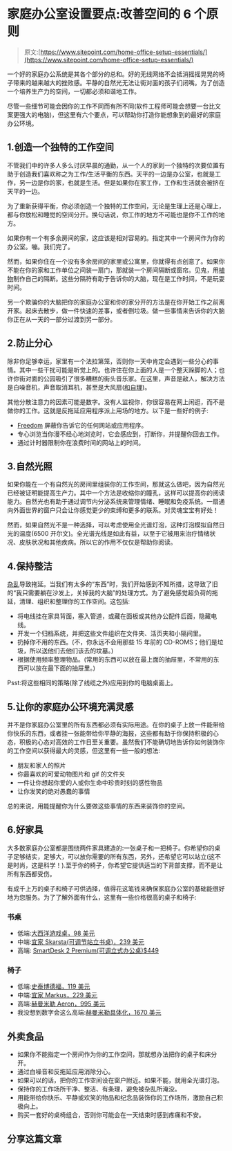 # 家庭办公室设置要点:改善空间的 6 个原则

> 原文:[https://www.sitepoint.com/home-office-setup-essentials/](https://www.sitepoint.com/home-office-setup-essentials/)

一个好的家庭办公系统是其各个部分的总和。好的无线网络不会抵消摇摇晃晃的椅子带来的越来越大的挫败感。平静的自然光无法让街对面的孩子们闭嘴。为了创造一个培养生产力的空间，一切都必须和谐地工作。

尽管一些细节可能会因你的工作不同而有所不同(软件工程师可能会想要一台比文案更强大的电脑)，但这里有六个要点，可以帮助你打造你能想象到的最好的家庭办公环境。

## 1.创造一个独特的工作空间

不管我们中的许多人多么讨厌早晨的通勤，从一个人的家到一个独特的次要位置有助于创造我们喜欢称之为工作/生活平衡的东西。天平的一边是办公室，也就是工作，另一边是你的家，也就是生活。但是如果你在家工作，工作和生活就会被挤在天平的一边。

为了重新获得平衡，你必须创造一个独特的工作空间，无论是生理上还是心理上，都与你放松和睡觉的空间分开。换句话说，你工作的地方不可能也是你不工作的地方。

如果你有一个有多余房间的家，这应该是相对容易的。指定其中一个房间作为你的办公室。嘣。我们完了。

然而，如果你住在一个没有多余房间的家里或公寓里，你就得有点创意了。如果你不能在你的家和工作单位之间装一扇门，那就装一个房间隔断或窗帘。见鬼，用[植物](https://www.pinterest.com/search/pins/?rs=ac&len=2&q=plants%20as%20room%20dividers&eq=plants%20as%20room&etslf=4827)制作自己的隔断。这些分隔符有助于告诉你的大脑，现在是工作时间，不是玩耍时间。

另一个欺骗你的大脑把你的家庭办公室和你的家分开的方法是在你开始工作之前离开家。起床去散步，做一件快速的差事，或者倒垃圾。做一些事情来告诉你的大脑你正在从一天的一部分过渡到另一部分。

## 2.防止分心

除非你足够幸运，家里有一个法拉第笼，否则你一天中肯定会遇到一些分心的事情。其中一些干扰可能是听觉上的。也许住在你上面的人是一个整天跺脚的人；也许你街对面的公园吸引了很多糟糕的街头音乐家。在这里，声音是敌人，解决方法是白噪音机，声音取消耳机，甚至是大风扇([和自理](https://www.sitepoint.com/productive-remote-work-when-your-mental-health-says-no/))。

其他分散注意力的因素可能是数字。没有人监视你，你很容易在网上闲逛，而不是做你的工作。这就是反拖延应用程序派上用场的地方。以下是一些好的例子:

*   [Freedom](https://freedom.to/) 屏蔽你告诉它的任何网站或应用程序。
*   专心浏览当你漫不经心地浏览时，它会感应到，打断你，并提醒你回去工作。
*   通过计时器限制你在浪费时间的网站上的时间。

## 3.自然光照

如果你能在一个有自然光的房间里组装你的工作空间，那就这么做吧，因为自然光已经被证明能提高生产力。其中一个方法是收缩你的瞳孔，这样可以提高你的阅读能力。自然光也有助于通过调节内分泌系统来管理情绪、睡眠和免疫系统。一扇通向外面世界的窗户只会让你感觉更少的束缚和更多的联系。对灵魂宝宝有好处！

然而，如果自然光不是一种选择，可以考虑使用全光谱灯泡，这种灯泡模拟自然日光的温度(6500 开尔文)。全光谱光线是如此有益，以至于它被用来治疗情绪状况、皮肤状况和其他疾病。所以它的作用不仅仅是帮助你阅读。

## 4.保持整洁

[杂乱](https://link.springer.com/article/10.1007/s12144-017-9682-9)导致拖延。当我们有太多的“东西”时，我们开始感到不知所措，这导致了旧的“我只需要躺在沙发上，关掉我的大脑”的处理方式。为了避免感觉超负荷的拖延，清理、组织和整理你的工作空间。这包括:

*   将电线挂在家具背面，塞入管道，或藏在面板或其他办公配件后面，隐藏电线。
*   开发一个归档系统，并把这些文件组织在文件夹、活页夹和小隔间里。
*   扔掉你不用的东西。(不，你永远不会用那些 15 年前的 CD-ROMS；他们是垃圾，所以送他们去他们该去的坟墓。)
*   根据使用频率整理物品。(常用的东西可以放在最上面的抽屉里，不常用的东西可以放在最下面的抽屉里。)

Psst:将这些相同的策略(除了线缆之外)应用到你的电脑桌面上。

## 5.让你的家庭办公环境充满灵感

并不是你家庭办公室里的所有东西都必须有实际用途。在你的桌子上放一件能带给你快乐的东西，或者挂一张能带给你平静的海报，这些都有助于你保持积极的心态，积极的心态对高效的工作日至关重要。虽然我们不能确切地告诉你如何装饰你的工作空间以获得最大的灵感，但这里有一些一般的想法:

*   朋友和家人的照片
*   你最喜欢的可爱动物图片和 gif 的文件夹
*   一件让你想起你爱的人或你生命中珍贵时刻的感性物品
*   让你发笑的绝对愚蠢的事情

总的来说，用能提醒你为什么要做这些事情的东西来装饰你的空间。

## 6.好家具

大多数家庭办公室都是围绕两件家具建造的:一张桌子和一把椅子。你希望你的桌子足够结实，足够大，可以放你需要的所有东西，另外，还希望它可以站立(这不是时尚，这是科学！).至于你的椅子，你希望它提供适当的下背部支撑，而不是让所有东西都受伤。

有成千上万的桌子和椅子可供选择，值得花这笔钱来确保家庭办公室的基础能很好地为您服务。为了了解外面有什么，这里有一些价格很高的桌子和椅子:

### 书桌

*   低端:[大西洋游戏桌，98 美元](https://www.amazon.com/dp/B0058O8EN8/ref=cm_sw_r_cp_api_-qICzbQSPP82H)
*   中端:[宜家 Skarsta(可调节站立书桌)，239 美元](https://www.ikea.com/us/en/p/skarsta-desk-sit-stand-white-s59324818/)
*   高端: [SmartDesk 2 Premium(可调立式办公桌)$449](https://www.autonomous.ai/standing-desks/smartdesk-2-business)

### 椅子

*   低端:[史泰博德福，119 美元](https://www.staples.com/Staples-Telford-II-Luxura-Managers-Chair-Black/product_272064)
*   中端:[宜家 Markus，229 美元](https://www.ikea.com/us/en/p/markus-office-chair-black-glose-robust-black-00103102/)
*   高端:[赫曼米勒 Aeron，995 美元](https://store.hermanmiller.com/office/office-chairs/aeron-chair/100077461.html?lang=en_US&mrkgadid=3279207960&mrkgcl=583&mrkgen=gpla&mrkgbflag=0&mrkgcat=nonbrand,designer&&acctid=21700000001680207&dskeywordid=92700050293585846&lid=92700050293585846&ds_s_kw)
*   我没想到数字会这么高端:[赫曼米勒具体化，1670 美元](https://store.hermanmiller.com/office/office-chairs/embody-task-chair/100147436.html?lang=en_US&mrkgadid=3338447478&mrkgcl=583&mrkgen=gpla&mrkgbflag=1&mrkgcat=brand&&acctid=21700000001680207&dskeywordid=92700050293585939&lid=92700050293585939&ds_s_kwgid=58)

## 外卖食品

*   如果你不能指定一个房间作为你的工作空间，那就想办法把你的桌子和床分开。
*   通过白噪音和反拖延应用消除分心。
*   如果可以的话，把你的工作空间设在窗户附近。如果不能，就用全光谱灯泡。
*   保持你的工作场所干净、整洁、有条理，避免被杂乱所淹没。
*   用能带给你快乐、平静或欢笑的物品和纪念品装饰你的工作场所，激励自己积极向上。
*   购买一套好的桌椅组合，否则你可能会在一天结束时感到疼痛和不安。

## 分享这篇文章